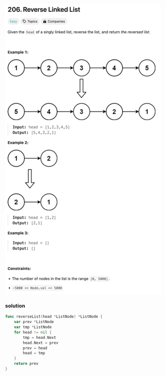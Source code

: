 ![alt text](../misc/0206.png)
### solution
```go
func reverseList(head *ListNode) *ListNode {
    var prev *ListNode
    var tmp *ListNode
    for head != nil {
        tmp = head.Next
        head.Next = prev
        prev = head
        head = tmp
    }
    return prev
}
```